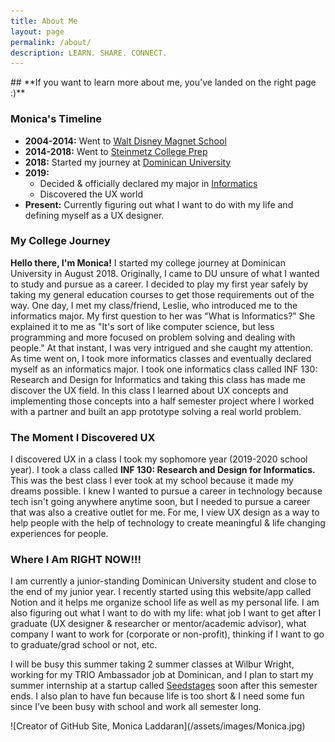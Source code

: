 ```yaml
---
title: About Me
layout: page
permalink: /about/
description: LEARN. SHARE. CONNECT.
---
```

<div class="content-left" markdown="1">
## **If you want to learn more about me, you've landed on the right page :)**

### **Monica's Timeline**
- **2004-2014:**  Went to [Walt Disney Magnet School](https://www.youtube.com/watch?v=7qzqQhKmHCA&t=55s)
- **2014-2018:** Went to [Steinmetz College Prep](https://www.youtube.com/watch?v=0kfHu9Yb-sU)
- **2018:** Started my journey at [Dominican University](https://www.youtube.com/watch?v=bVEG-zOKeJU)
- **2019:**
  - Decided & officially declared my major in [Informatics](https://www.dom.edu/academics/majors-programs/informatics)
  - Discovered the UX world
- **Present:** Currently figuring out what I want to do with my life and defining myself as a UX designer.

### **My College Journey**
**Hello there, I'm Monica!** I started my college journey at Dominican University in August 2018. Originally, I came to DU unsure of what I wanted to study and pursue as a career. I decided to play my first year safely by taking my general education courses to get those requirements out of the way. One day, I met my class/friend, Leslie, who introduced me to the informatics major. My first question to her was "What is Informatics?" She explained it to me as "It's sort of like computer science, but less programming and more focused on problem solving and dealing with people." At that instant, I was very intrigued and she caught my attention. As time went on, I took more informatics classes and eventually declared myself as an informatics major. I took one informatics class called INF 130: Research and Design for Informatics and taking this class has made me discover the UX field. In this class I learned about UX concepts and implementing those concepts into a half semester project where I worked with a partner and built an app prototype solving a real world problem.

### **The Moment I Discovered UX**
I discovered UX in a class I took my sophomore year (2019-2020 school year). I took a class called **INF 130: Research and Design for Informatics.** This was the best class I ever took at my school because it made my dreams possible. I knew I wanted to pursue a career in technology because tech isn't going anywhere anytime soon, but I needed to pursue a career that was also a creative outlet for me. For me, I view UX design as a way to help people with the help of technology to create meaningful & life changing experiences for people.

### **Where I Am RIGHT NOW!!!**
I am currently a junior-standing Dominican University student and close to the end of my junior year. I recently started using this website/app called Notion and it helps me organize school life as well as my personal life. I am also figuring out what I want to do with my life: what job I want to get after I graduate (UX designer & researcher or mentor/academic advisor), what company I want to work for (corporate or non-profit), thinking if I want to go to graduate/grad school or not, etc.

I will be busy this summer taking 2 summer classes at Wilbur Wright, working for my TRIO Ambassador job at Dominican, and I plan to start my summer internship at a startup called [Seedstages](https://seedstages.com/) soon after this semester ends. I also plan to have fun because life is too short & I need some fun since I’ve been busy with school and work all semester long.

</div>
<div class="img-right" markdown="1">
![Creator of GitHub Site, Monica Laddaran](/assets/images/Monica.jpg)
</div>
